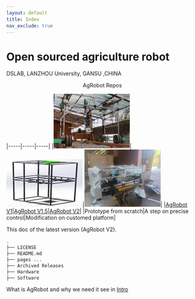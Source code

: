 ```yaml
---
layout: default
title: Index
nav_exclude: true
---
```


# Open sourced agriculture robot  

DSLAB, LANZHOU University, GANSU ,CHINA



<p align=center> AgRobot Repos </p>

|-----|-----|-----|
|<img src="assets\img\03-11-01\agrobot_v1.png" width="200">|<img src="assets\img\03-11-01\agropot.png" width="200">|<img src="assets\img\03-11-01\agrobot_v2.jpg" width="200">|
|[AgRobot V1](https://github.com/dslab-agrobot/AgRobot)|[AgRobot V1.5](https://github.com/dslab-agrobot/AgroPot)|[AgRobot V2](https://github.com/dslab-agrobot/AgRobot2)|
|Prototype from scratch|A step on precise control|Modification on customed platform|

This doc of the latest version (AgRobot V2).
```
.
├── LICENSE
├── README.md
├── pages ...
├── Archived Releases
├── Hardware
├── Software
```

What is AgRobot and why we need it see in [Intro](./intro.md)




